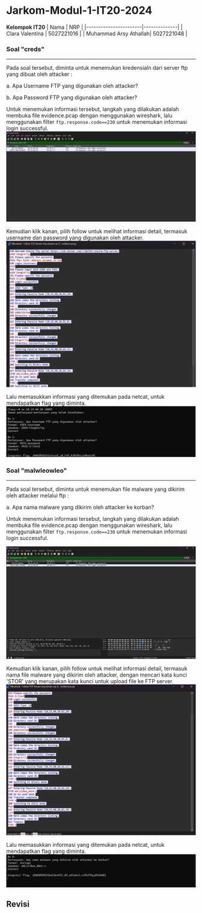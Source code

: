 # Jarkom-Modul-1-IT20-2024

**Kelompok IT20**
| Nama | NRP |
|-----------------------|--------------|
| Clara Valentina | 5027221016 |
| Muhammad Arsy Athallah| 5027221048 |

### Soal "creds"

---

Pada soal tersebut, diminta untuk menemukan kredensialn dari server ftp yang dibuat oleh attacker :

a. Apa Username FTP yang digunakan oleh attacker?

b. Apa Password FTP yang digunakan oleh attacker?

Untuk menemukan informasi tersebut, langkah yang dilakukan adalah membuka file evidence.pcap dengan menggunakan wireshark, lalu menggunakan filter `ftp.response.code==230` untuk menemukan informasi login successful.
![Wireshark](https://github.com/clar04/Jarkom-Modul-1-IT20-2024/blob/main/SS/creds-filter.png)

Kemudian klik kanan, pilih follow untuk melihat informasi detail, termasuk username dan password yang digunakan oleh attacker.
![Wireshark](https://github.com/clar04/Jarkom-Modul-1-IT20-2024/blob/main/SS/creds-uspass.png)

Lalu memasukkan informasi yang ditemukan pada netcat, untuk mendapatkan flag yang diminta.
![Wireshark](https://github.com/clar04/Jarkom-Modul-1-IT20-2024/blob/main/SS/creds-flag.png)

### Soal "malwleowleo"

---

Pada soal tersebut, diminta untuk menemukan file malware yang dikirim oleh attacker melalui ftp :

a. Apa nama malware yang dikirim oleh attacker ke korban?

Untuk menemukan informasi tersebut, langkah yang dilakukan adalah membuka file evidence.pcap dengan menggunakan wireshark, lalu menggunakan filter `ftp.response.code==230` untuk menemukan informasi login successful.

![Wireshark](https://github.com/clar04/Jarkom-Modul-1-IT20-2024/blob/main/SS/malweo-filter.png)

Kemudian klik kanan, pilih follow untuk melihat informasi detail, termasuk nama file malware yang dikirim oleh attacker, dengan mencari kata kunci 'STOR' yang merupakan kata kunci untuk upload file ke FTP server.
![Wireshark](https://github.com/clar04/Jarkom-Modul-1-IT20-2024/blob/main/SS/malweo-mal.png)

Lalu memasukkan informasi yang ditemukan pada netcat, untuk mendapatkan flag yang diminta.
![Wireshark](https://github.com/clar04/Jarkom-Modul-1-IT20-2024/blob/main/SS/malweo-flag.png)

## Revisi
